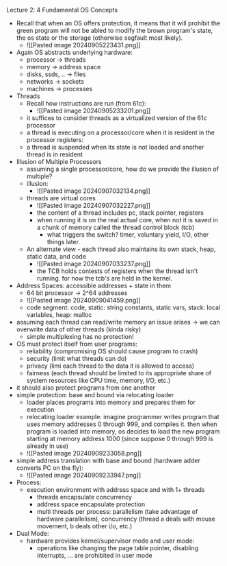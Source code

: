 Lecture 2: 4 Fundamental OS Concepts
- Recall that when an OS offers protection, it means that it will prohibit the green program will not be abled to modify the brown program's state, the os state or the storage (otherwise segfault most likely).
	- ![[Pasted image 20240905223431.png]]
- Again OS abstracts underlying hardware:
	- processor -> threads
	- memory -> address space
	- disks, ssds, .. -> files
	- networks -> sockets
	- machines -> processes
- Threads
	- Recall how instructions are run (from 61c):
		- ![[Pasted image 20240905233201.png]]
	- it suffices to consider threads as a virtualized version of the 61c processor
	- a thread is executing on a processor/core when it is resident in the processor registers:
	- a thread is suspended when its state is not loaded and another thread is in resident
- Illusion of Multiple Processors
	- assuming a single processor/core, how do we provide the illusion of multiple?
	- illusion:
		- ![[Pasted image 20240907032134.png]]
	- threads are virtual cores
		- ![[Pasted image 20240907032227.png]]
		- the content of a thread includes pc, stack pointer, registers
		- when running it is on the real actual core, when not it is saved in a chunk of memory called the thread control block (tcb)
			- what triggers the switch? timer, voluntary yield, I/O, other things later.
	- An alternate view - each thread also maintains its own stack, heap, static data, and code
		- ![[Pasted image 20240907033237.png]]
		 - the TCB holds contests of registers when the thread isn't running. for now the tcb's are held in the kernel. 
- Address Spaces: accessible addresses + state in them
	- 64 bit processor -> 2^64 addresses
	- ![[Pasted image 20240909041459.png]]
	- code segment: code, static: string constants, static vars, stack: local variables, heap: malloc
- assuming each thread can read/write memory an issue arises -> we can overwrite data of other threads (kinda risky)
	- simple multiplexing has no protection!
- OS must protect itself from user programs:
	- reliability (compromising OS should cause program to crash)
	- security (limit what threads can do)
	- privacy (limi each thread to the data it is allowed to access)
	- fairness (each thread should be limited to its appropriate share of system resources like CPU time, memory, I/O, etc.)
- it should also protect programs from one another
- simple protection: base and bound via relocating loader
	- loader places programs into memory and prepares them for execution
	- relocating loader example: imagine programmer writes program that uses memory addresses 0 through 999, and compiles it. then when program is loaded into memory, os decides to load the new program starting at memory address 1000 (since suppose 0 through 999 is already in use)
	- ![[Pasted image 20240909233058.png]]
- simple address translation with base and bound (hardware adder converts PC on the fly):
	- ![[Pasted image 20240909233947.png]]
- Process:
	- execution environment with address space and with 1+ threads
		- threads encapsulate concurrency
		- address space encapsulate protection
		- multi threads per process: parallelism (take advantage of hardware parallelism), concurrency (thread a deals with mouse movement, b deals other i/o, etc.)
- Dual Mode:
	- hardware provides kernel/supervisor mode and user mode:
		- operations like changing the page table pointer, disabling interrupts, ... are prohibited in user mode
	